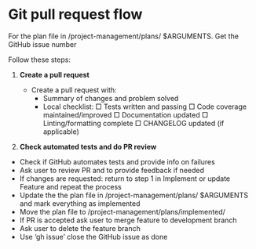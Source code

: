 # Git pull request flow

For the plan file in /project-management/plans/ $ARGUMENTS.
Get the GitHub issue number

Follow these steps:

1. **Create a pull request**
   - Create a pull request with:
     * Summary of changes and problem solved
     * Local checklist:
       □ Tests written and passing
       □ Code coverage maintained/improved
       □ Documentation updated
       □ Linting/formatting complete
       □ CHANGELOG updated (if applicable)

2. **Check automated tests and do PR review**
  - Check if GitHub automates tests and provide info on failures
  - Ask user to review PR and to provide feedback if needed
  - If changes are requested: return to step 1 in Implement or update Feature and repeat the process
  - Update the the plan file in /project-management/plans/ $ARGUMENTS and mark everything as implemented
  - Move the plan file to /project-management/plans/implemented/
  - If PR is accepted ask user to merge feature to development branch
  - Ask user to delete the feature branch
  - Use ‘gh issue’ close the GitHub issue as done

